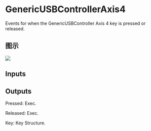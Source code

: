 # GenericUSBControllerAxis4

Events for when the GenericUSBController Axis 4 key is pressed or released.

## 图示

![]($-20221218-19230960.png)

## Inputs

## Outputs

Pressed: Exec.

Released: Exec.

Key: Key Structure.

